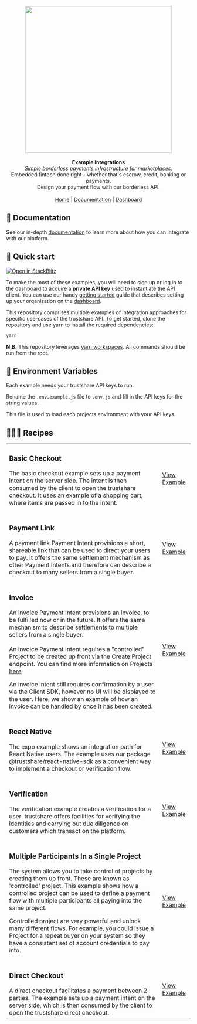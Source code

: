 <p align="center">
  <br/>
  <img width="400px" src="https://assets.staging.trustshare.io/trustshare-logo.png">
  <br/>
  <br/>
  <strong>Example Integrations</strong>
  <br/>
  <i>Simple borderless payments infrastructure for marketplaces.</i>
  <br/>
  Embedded fintech done right - whether that's escrow, credit, banking or payments.
  <br/>
  Design your payment flow with our borderless API.
  <br/>
  <br/>
  <span>
    <a href="https://trustshare.co" target="_blank">Home</a>
    <span> | </span>
    <a href="https://docs.trustshare.io" target="_blank">Documentation</a>
    <span> | </span>
    <a href="https://dashboard.trustshare.io" target="_blank">Dashboard</a>
  </span>
</p>

## 📖 Documentation

See our in-depth [documentation](https://docs.trustshare.io/guides/getting-started) to learn more about how you can integrate with our platform.

## 🚀 Quick start

[![Open in StackBlitz](https://developer.stackblitz.com/img/open_in_stackblitz.svg)](https://stackblitz.com/github/trustshare/examples?file=readme.md)

To make the most of these examples, you will need to sign up or log in to the [dashboard](https://dashboard.trustshare.io/) to acquire a **private API key** used to instantiate the API client. You can use our handy [getting started](https://docs.trustshare.io/guides/getting-started) guide that describes setting up your organisation on the [dashboard](https://dashboard.trustshare.io/).

This repository comprises multiple examples of integration approaches for specific use-cases of the trustshare API. To get started, clone the repository and use yarn to install the required dependencies:

```bash
yarn
```
**N.B.** This repository leverages [yarn workspaces](https://classic.yarnpkg.com/lang/en/docs/workspaces/). All commands should be run from the root.

## 🌳 Environment Variables
Each example needs your trustshare API keys to run. 

Rename the `.env.example.js` file to `.env.js` and fill in the API keys for the string values.

This file is used to load each projects environment with your API keys.
## 👨🏽‍🍳 Recipes

<table>
  <tr>
    <td>
      <h3>Basic Checkout</h3>
      <p>The basic checkout example sets up a payment intent on the server side. The intent is then consumed by the client to open the trustshare checkout. It uses an example of a shopping cart, where items are passed in to the intent.</p>
    </td>
    <td><a href="/examples/basic-checkout">View Example</a></td>
  </tr>
  <tr>
    <td>
      <p>
      <h3>Payment Link</h3>
      <p>A payment link Payment Intent provisions a short, shareable link that can be used to direct your users to pay. It offers the same settlement mechanism as other Payment Intents and therefore can describe a checkout to many sellers from a single buyer.</p>
    </td>
    <td><a href="/examples/payment-link">View Example</a></td>
  </tr>
  <tr>
    <td>
      <h3>Invoice</h3>
      <p>An invoice Payment Intent provisions an invoice, to be fulfilled now or in the future. It offers the same mechanism to describe settlements to multiple sellers from a single buyer.<br/><br/>An invoice Payment Intent requires a "controlled" Project to be created up front via the Create Project endpoint. You can find more information on Projects <a href="https://docs.trustshare.io/guides/projects">here</a></p><p>An invoice intent still requires confirmation by a user via the Client SDK, however no UI will be displayed to the user. Here, we show an example of how an invoice can be handled by once it has been created.</p>
    </td>
    <td><a href="/examples/invoice">View Example</a></td>
  </tr>
  <tr>
    <td>
      <h3>React Native</h3>
      <p>The expo example shows an integration path for React Native users. The example uses our package <a href="https://www.npmjs.com/package/@trustshare/react-native-sdk">@trustshare/react-native-sdk</a> as a convenient way to implement a checkout or verification flow.</p>
    </td>
    <td><a href="/examples/expo">View Example</a></td>
  </tr>
  <tr>
    <td>
      <h3>Verification</h3>
      <p>The verification example creates a verification for a user. trustshare offers facilities for verifying the identities and carrying out due diligence on customers which transact on the platform.</p>
    </td>
    <td><a href="/examples/verification">View Example</a></td>
  </tr>
  <tr>
    <td>
      <h3>Multiple Participants In a Single Project</h3>
      The system allows you to take control of projects by creating them up front. These are known as 'controlled' project. This example shows how a controlled project can be used to define a payment flow with multiple participants all paying into the same project.</p><p>Controlled project are very powerful and unlock many different flows. For example, you could issue a Project for a repeat buyer on your system so they have a consistent set of account credentials to pay into.
    </td>
    <td><a href="/examples/multiple-participants-single-project">View Example</a></td>
  </tr>
  <tr>
    <td>
      <h3>Direct Checkout</h3>
      A direct checkout facilitates a payment between 2 parties. The example sets up a payment intent on the server side, which is then consumed by the client to open the trustshare direct checkout.
    </td>
    <td><a href="/examples/direct-checkout">View Example</a></td>
  </tr>
</table>
